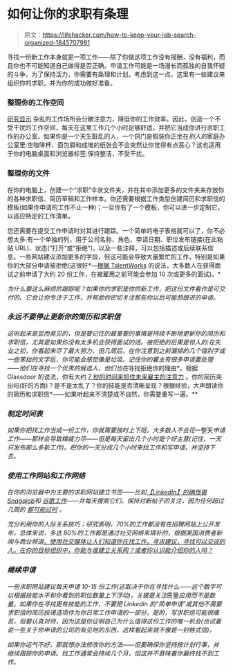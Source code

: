 # 如何让你的求职有条理

> 原文：<https://lifehacker.com/how-to-keep-your-job-search-organized-1845707981>

寻找一份新工作本身就是一项工作——除了你做这项工作没有报酬，没有福利，而且你也不可能知道自己做得是否正确。申请工作可能是一场漫长而孤独的自我怀疑的斗争，为了保持活力，你需要有条理和计划。考虑到这一点，这里有一些建议来组织你的求职，并为你的成功做好准备。



### **整理你的工作空间**

[研究显示](https://www.sciencetimes.com/articles/25342/20200416/what-the-research-says-about-a-cluttered-desk.htm) 杂乱的工作场所会分散注意力，降低你的工作效率。因此，创造一个不受干扰的工作空间，每天在这里工作几个小时足够舒适，并把它当成你进行求职工作的办公室。如果你是一个天生脏乱的人，一个窍门是假装你正坐在*别人的*家庭办公室里:空咖啡杯、面包屑和成堆的纸张会不会突然让你觉得有点恶心？这也适用于你的电脑桌面和浏览器标签:保持整洁，不受干扰。

### **整理你的文件**

在你的电脑上，创建一个“求职”伞状文件夹，并在其中添加更多的文件夹来存放你的各种求职信、简历草稿和工作样本。你还需要根据工作类型创建简历和求职信的模板(如果你申请的工作不止一种)；一旦你有了一个模板，你可以进一步定制它，以适应特定的工作清单。

您还需要在提交工作申请时对其进行跟踪。一个简单的电子表格就可以了，你不必想太多:有一个单独的列，用于公司名称、角色、申请日期、职位发布链接(在此粘贴 URL)、状态(“打开”或“拒绝”)，以及一些注释，可以包括描述或后续联系信息。一些网站建议添加更多的字段，但这可能会导致大量繁忙的工作，特别是如果你的大部分申请被拒绝(这很好*—[根据 TalentWorks](https://talent.works/2017/09/22/how-long-does-it-take-to-get-a-job-60-days-if-youre-in-hr-or-sales/) 的说法，大多数人在获得面试之前申请了大约 20 份工作，在被雇用之前可能会参加 10 次或更多的面试)。*

*为什么要这么麻烦的跟踪呢？如果你的求职是你的新工作，把这份文件看作是可交付的。它会让你专注于工作，并帮助你密切关注那些你以后可能想跟进的申请。*

### *永远不要停止更新你的简历和求职信*

*这听起来是显而易见的，但是要记住的最重要的事情是持续不断地更新你的简历和求职信，尤其是如果你没有太多机会获得面试的话。被拒绝的后果是惊人的:在失业之初，你看起来尽了最大努力，但几周后，在你注意到之前漏掉的几个错别字或一些笨拙的文字后，你可能会感觉像是垃圾。记住你的雇主有很多申请要处理——他们在寻找一个优秀的候选人，他们也在*寻找拒绝你的理由*。根据 Glassdoor 的说法，你有大约 [7 秒的时间来抓住未来雇主的注意力](https://www.glassdoor.com/blog/the-7-second-resume-challenge/) 。你的简历突出吗(好的方面)？是不是太乱了？你的技能是否清晰呈现？根据经验，大声朗读你的简历和求职信*——如果听起来不清楚或不自然，你需要重写一遍。**

### ***制定时间表***

*如果你把找工作当成一份工作，你就需要按时上下班。大多数人不会花*一整天*申请工作——那样会导致精疲力尽——但是每天留出几个小时是个好主意(记住，一天只发布那么多新工作)。把你的一天分成几个小时来找工作和写申请，并坚持下去。* 

### ***使用工作网站和工作网络***

*在你的浏览器中为主要的求职网站建立书签——比如[【LinkedIn】](https://linkedin.com/)[的确](http://indeed.com)[怪兽](https://click.linksynergy.com/deeplink?id=Q*Sg3glZ/fs&mid=44607&murl=https%3A%2F%2Fwww.monster.com%2F&u1=n52b9c1651cf0498d98559536a1dac78217-2064080)[Snagajob](https://www.snagajob.com/)和 [谷歌工作](https://jobs.google.com/about/#!#jump)——并每天搜索它们。保持对新帖子的关注，因为任何超过几周的 [都可能过时](https://www.flexjobs.com/blog/post/how-late-is-too-late-to-reply-to-a-job-posting-v2/) 。* 

*充分利用你的人际关系技巧；研究表明，70%的工作都没有在招聘网站上公开发布，总体来说，多达 80%的工作都是通过社交网络来填补的，根据美国消费者新闻与商业频道[。使用社交媒体让人们知道你在找工作，寻求建议，寻找可以交谈的人。在你的目标组织中，你能与谁建立关系网？或者你认识能介绍你的人吗？](https://www.cnbc.com/2019/12/27/how-to-get-a-job-often-comes-down-to-one-elite-personal-asset.html)*

### *继续申请*

*一些求职网站建议每天申请 10-15 份工作(这取决于你在寻找什么——这个数字可以根据技能水平和你看到的职位数量上下浮动)。关键是关注*质量*应用而不是数量。如果你在寻找更有技能的工作，不要把 Linkedin 的“简单申请”或其他不需要求职信的简历投递选项作为你日常工作申请的一部分。是的，写求职信可能很痛苦，但要认真对待，因为这是你证明自己为什么值得这份工作的唯一机会(也试着说一些关于你申请的公司的有见地的东西，这样看起来就不像是一封格式信)。*

*如果你运气不好，那就想办法修改你的方法——但要确保你坚持按计划行事，并继续跟踪你的申请。找工作通常会持续几个月，但这并不意味着你最终找不到工作。*
